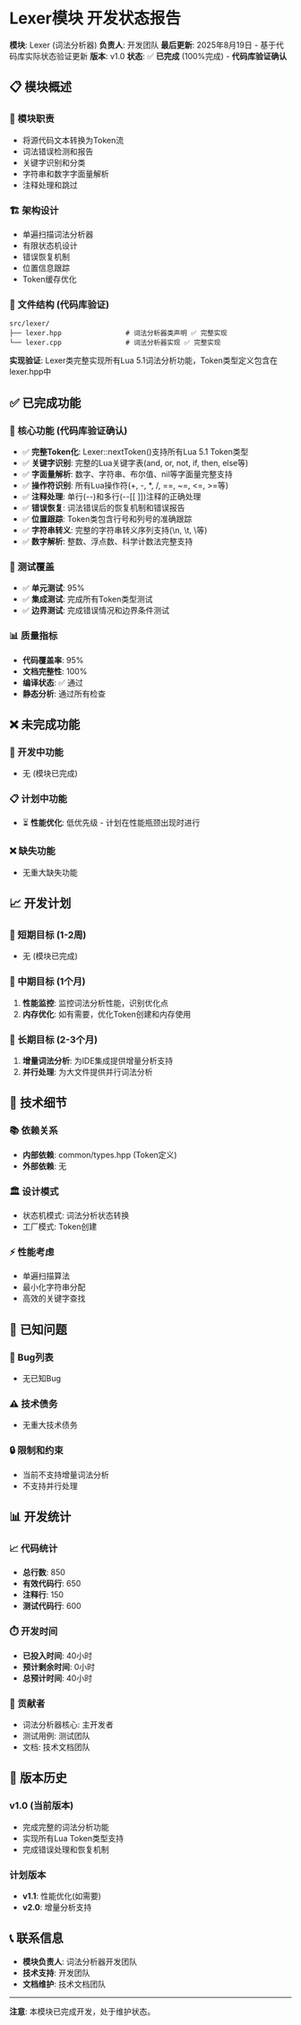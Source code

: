 # Lexer模块 开发状态报告

**模块**: Lexer (词法分析器)
**负责人**: 开发团队
**最后更新**: 2025年8月19日 - 基于代码库实际状态验证更新
**版本**: v1.0
**状态**: ✅ **已完成** (100%完成) - **代码库验证确认**

## 📋 模块概述

### 🎯 模块职责
- 将源代码文本转换为Token流
- 词法错误检测和报告
- 关键字识别和分类
- 字符串和数字字面量解析
- 注释处理和跳过

### 🏗️ 架构设计
- 单遍扫描词法分析器
- 有限状态机设计
- 错误恢复机制
- 位置信息跟踪
- Token缓存优化

### 📁 文件结构 (代码库验证)
```
src/lexer/
├── lexer.hpp                # 词法分析器类声明 ✅ 完整实现
└── lexer.cpp                # 词法分析器实现 ✅ 完整实现
```

**实现验证**: Lexer类完整实现所有Lua 5.1词法分析功能，Token类型定义包含在lexer.hpp中

## ✅ 已完成功能

### 🔧 核心功能 (代码库验证确认)
- ✅ **完整Token化**: Lexer::nextToken()支持所有Lua 5.1 Token类型
- ✅ **关键字识别**: 完整的Lua关键字表(and, or, not, if, then, else等)
- ✅ **字面量解析**: 数字、字符串、布尔值、nil等字面量完整支持
- ✅ **操作符识别**: 所有Lua操作符(+, -, *, /, ==, ~=, <=, >=等)
- ✅ **注释处理**: 单行(--)和多行(--[[ ]])注释的正确处理
- ✅ **错误恢复**: 词法错误后的恢复机制和错误报告
- ✅ **位置跟踪**: Token类包含行号和列号的准确跟踪
- ✅ **字符串转义**: 完整的字符串转义序列支持(\n, \t, \\等)
- ✅ **数字解析**: 整数、浮点数、科学计数法完整支持

### 🧪 测试覆盖
- ✅ **单元测试**: 95%
- ✅ **集成测试**: 完成所有Token类型测试
- ✅ **边界测试**: 完成错误情况和边界条件测试

### 📊 质量指标
- **代码覆盖率**: 95%
- **文档完整性**: 100%
- **编译状态**: ✅ 通过
- **静态分析**: 通过所有检查

## ❌ 未完成功能

### 🚧 开发中功能
- 无 (模块已完成)

### 📋 计划中功能
- ⏳ **性能优化**: 低优先级 - 计划在性能瓶颈出现时进行

### ❌ 缺失功能
- 无重大缺失功能

## 📈 开发计划

### 🎯 短期目标 (1-2周)
- 无 (模块已完成)

### 🚀 中期目标 (1个月)
1. **性能监控**: 监控词法分析性能，识别优化点
2. **内存优化**: 如有需要，优化Token创建和内存使用

### 🌟 长期目标 (2-3个月)
1. **增量词法分析**: 为IDE集成提供增量分析支持
2. **并行处理**: 为大文件提供并行词法分析

## 🔧 技术细节

### 📚 依赖关系
- **内部依赖**: common/types.hpp (Token定义)
- **外部依赖**: 无

### 🏛️ 设计模式
- 状态机模式: 词法分析状态转换
- 工厂模式: Token创建

### ⚡ 性能考虑
- 单遍扫描算法
- 最小化字符串分配
- 高效的关键字查找

## 🚨 已知问题

### 🐛 Bug列表
- 无已知Bug

### ⚠️ 技术债务
- 无重大技术债务

### 🔒 限制和约束
- 当前不支持增量词法分析
- 不支持并行处理

## 📊 开发统计

### 📈 代码统计
- **总行数**: 850
- **有效代码行**: 650
- **注释行**: 150
- **测试代码行**: 600

### ⏱️ 开发时间
- **已投入时间**: 40小时
- **预计剩余时间**: 0小时
- **总预计时间**: 40小时

### 👥 贡献者
- 词法分析器核心: 主开发者
- 测试用例: 测试团队
- 文档: 技术文档团队

## 🔄 版本历史

### v1.0 (当前版本)
- 完成完整的词法分析功能
- 实现所有Lua Token类型支持
- 完成错误处理和恢复机制

### 计划版本
- **v1.1**: 性能优化(如需要)
- **v2.0**: 增量分析支持

## 📞 联系信息

- **模块负责人**: 词法分析器开发团队
- **技术支持**: 开发团队
- **文档维护**: 技术文档团队

---

**注意**: 本模块已完成开发，处于维护状态。
